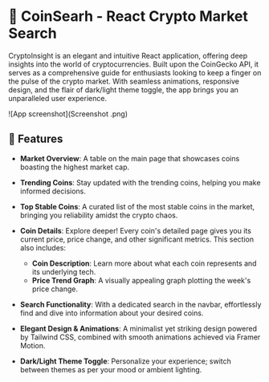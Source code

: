 # 🚀 CoinSearh - React Crypto Market Search

CryptoInsight is an elegant and intuitive React application, offering deep insights into the world of cryptocurrencies. Built upon the CoinGecko API, it serves as a comprehensive guide for enthusiasts looking to keep a finger on the pulse of the crypto market. With seamless animations, responsive design, and the flair of dark/light theme toggle, the app brings you an unparalleled user experience.

![App screenshot](Screenshot .png)

## 🌟 Features

- **Market Overview**: A table on the main page that showcases coins boasting the highest market cap.
  
- **Trending Coins**: Stay updated with the trending coins, helping you make informed decisions.

- **Top Stable Coins**: A curated list of the most stable coins in the market, bringing you reliability amidst the crypto chaos.

- **Coin Details**: Explore deeper! Every coin's detailed page gives you its current price, price change, and other significant metrics. This section also includes:
    - **Coin Description**: Learn more about what each coin represents and its underlying tech.
    - **Price Trend Graph**: A visually appealing graph plotting the week's price change.

- **Search Functionality**: With a dedicated search in the navbar, effortlessly find and dive into information about your desired coins.

- **Elegant Design & Animations**: A minimalist yet striking design powered by Tailwind CSS, combined with smooth animations achieved via Framer Motion.

- **Dark/Light Theme Toggle**: Personalize your experience; switch between themes as per your mood or ambient lighting.






   
